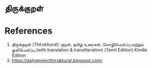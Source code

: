 # திருக்குறள்



# References
1. திருக்குறள் (Thirukkural): குறள், தமிழ் உரைகள், மொழிபெயர்ப்பு மற்றும் ஒலிபெயர்ப்பு (with translation & transliteration) (Tamil Edition) Kindle Edition
2. https://dailyprojectthirukkural.blogspot.com/
